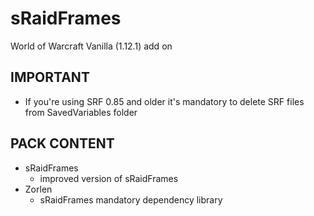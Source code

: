 # sRaidFrames

World of Warcraft Vanilla (1.12.1) add on

## IMPORTANT
- If you're using SRF 0.85 and older it's mandatory to delete SRF files from SavedVariables folder

## PACK CONTENT
- sRaidFrames
  - improved version of sRaidFrames
- Zorlen
  - sRaidFrames mandatory dependency library
